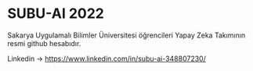 # SUBU-AI 2022
Sakarya Uygulamalı Bilimler Üniversitesi öğrencileri Yapay Zeka Takımının resmi github hesabıdır.

Linkedin -> https://www.linkedin.com/in/subu-ai-348807230/

